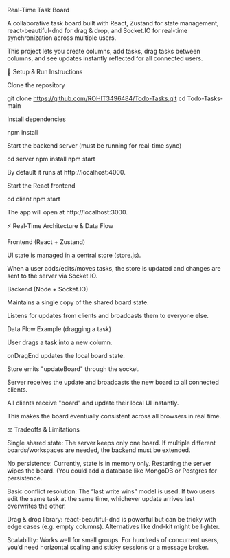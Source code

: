 Real-Time Task Board

A collaborative task board built with React, Zustand for state management, react-beautiful-dnd for drag & drop, and Socket.IO for real-time synchronization across multiple users.

This project lets you create columns, add tasks, drag tasks between columns, and see updates instantly reflected for all connected users.

🚀 Setup & Run Instructions

Clone the repository

git clone https://github.com/ROHIT3496484/Todo-Tasks.git
cd Todo-Tasks-main


Install dependencies

npm install


Start the backend server (must be running for real-time sync)

cd server
npm install
npm start


By default it runs at http://localhost:4000.

Start the React frontend

cd client
npm start


The app will open at http://localhost:3000.

⚡ Real-Time Architecture & Data Flow

Frontend (React + Zustand)

UI state is managed in a central store (store.js).

When a user adds/edits/moves tasks, the store is updated and changes are sent to the server via Socket.IO.

Backend (Node + Socket.IO)

Maintains a single copy of the shared board state.

Listens for updates from clients and broadcasts them to everyone else.

Data Flow Example (dragging a task)

User drags a task into a new column.

onDragEnd updates the local board state.

Store emits "updateBoard" through the socket.

Server receives the update and broadcasts the new board to all connected clients.

All clients receive "board" and update their local UI instantly.

This makes the board eventually consistent across all browsers in real time.

⚖️ Tradeoffs & Limitations

Single shared state: The server keeps only one board. If multiple different boards/workspaces are needed, the backend must be extended.

No persistence: Currently, state is in memory only. Restarting the server wipes the board. (You could add a database like MongoDB or Postgres for persistence.

Basic conflict resolution: The “last write wins” model is used. If two users edit the same task at the same time, whichever update arrives last overwrites the other.

Drag & drop library: react-beautiful-dnd is powerful but can be tricky with edge cases (e.g. empty columns). Alternatives like dnd-kit might be lighter.

Scalability: Works well for small groups. For hundreds of concurrent users, you’d need horizontal scaling and sticky sessions or a message broker.
